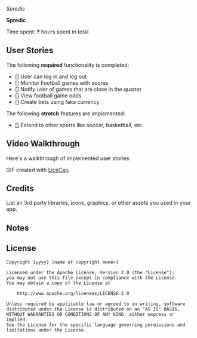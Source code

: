 *Spredic*

**Spredic** 

Time spent: **?** hours spent in total

## User Stories

The following **required** functionality is completed:

- [] User can log in and log out
- [] Monitor Football games with scores
- [] Notify user of games that are close in the quarter
- [] View football game odds
- [] Create bets using fake currency
 

The following **stretch** features are implemented:
- [] Extend to other sports like soccer, basketball, etc.

## Video Walkthrough

Here's a walkthrough of implemented user stories:



GIF created with [LiceCap](http://www.cockos.com/licecap/).

## Credits

List an 3rd party libraries, icons, graphics, or other assets you used in your app.



## Notes


## License

    Copyright [yyyy] [name of copyright owner]

    Licensed under the Apache License, Version 2.0 (the "License");
    you may not use this file except in compliance with the License.
    You may obtain a copy of the License at

        http://www.apache.org/licenses/LICENSE-2.0

    Unless required by applicable law or agreed to in writing, software
    distributed under the License is distributed on an "AS IS" BASIS,
    WITHOUT WARRANTIES OR CONDITIONS OF ANY KIND, either express or implied.
    See the License for the specific language governing permissions and
    limitations under the License.
